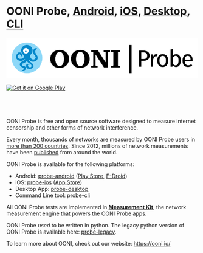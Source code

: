 # OONI Probe, [Android](/ooni/probe-android), [iOS](/ooni/probe-ios), [Desktop](/ooni/probe-desktop), [CLI](/ooni/probe-cli)

![OONI Probe](images/OONIProbeLogo.png)

<a href='https://play.google.com/store/apps/details?id=org.openobservatory.ooniprobe'><img alt='Get it on Google Play' src='https://play.google.com/intl/en_us/badges/images/generic/en_badge_web_generic.png' height="50px"/></a>

<a href="https://itunes.apple.com/us/app/ooni-probe/id1199566366?mt=8" style="display:inline-block;overflow:hidden;background:url(https://linkmaker.itunes.apple.com/en-gb/badge-lrg.svg?releaseDate=2017-02-08&kind=iossoftware&bubble=ios_apps) no-repeat;width:135px;height:40px;"></a>

OONI Probe is free and open source software designed to measure internet
censorship and other forms of network interference.

Every month, thousands of networks are measured by OONI Probe users in [more than 200 countries](https://api.ooni.io/stats). Since 2012, millions of network measurements have been [published](https://ooni.io/data/) from around the world.

OONI Probe is available for the following platforms:

* Android: [probe-android](/ooni/probe-android) ([Play Store](https://play.google.com/store/apps/details?id=org.openobservatory.ooniprobe), [F-Droid](https://f-droid.org/repository/browse/?fdid=org.openobservatory.ooniprobe))
* iOS: [probe-ios](/ooni/probe-ios) ([App Store](https://itunes.apple.com/us/app/id1199566366))
* Desktop App: [probe-desktop](/ooni/probe-desktop)
* Command Line tool: [probe-cli](/ooni/probe-cli)

All OONI Probe tests are implemented in **[Measurement Kit](/measurement-kit/measurement-kit)**, the network measurement engine that powers the OONI Probe apps.

OONI Probe *used* to be written in python. The legacy python version of OONI Probe is available here: [probe-legacy](/ooni/probe-legacy).

To learn more about OONI, check out our website: https://ooni.io/
